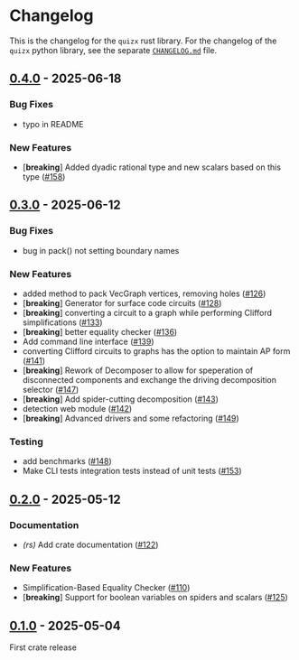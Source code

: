 # Changelog

This is the changelog for the `quizx` rust library.
For the changelog of the `quizx` python library, see the separate [`CHANGELOG.md`](https://github.com/zxcalc/quizx/blob/master/pybindings/CHANGELOG.md) file.


## [0.4.0](https://github.com/dfacoet/quizx/compare/quizx@v0.3.0...quizx@v0.4.0) - 2025-06-18

### Bug Fixes

- typo in README

### New Features

- [**breaking**] Added dyadic rational type and new scalars based on this type ([#158](https://github.com/dfacoet/quizx/pull/158))

## [0.3.0](https://github.com/zxcalc/quizx/compare/quizx@v0.2.0...quizx@v0.3.0) - 2025-06-12

### Bug Fixes

- bug in pack() not setting boundary names

### New Features

- added method to pack VecGraph vertices, removing holes ([#126](https://github.com/zxcalc/quizx/pull/126))
- [**breaking**] Generator for surface code circuits ([#128](https://github.com/zxcalc/quizx/pull/128))
- [**breaking**] converting a circuit to a graph while performing Clifford simplifications ([#133](https://github.com/zxcalc/quizx/pull/133))
- [**breaking**] better equality checker ([#136](https://github.com/zxcalc/quizx/pull/136))
- Add command line interface ([#139](https://github.com/zxcalc/quizx/pull/139))
- converting Clifford circuits to graphs has the option to maintain AP form ([#141](https://github.com/zxcalc/quizx/pull/141))
- [**breaking**] Rework of Decomposer to allow for speperation of disconnected components and exchange the driving decomposition selector ([#147](https://github.com/zxcalc/quizx/pull/147))
- [**breaking**] Add spider-cutting decomposition ([#143](https://github.com/zxcalc/quizx/pull/143))
- detection web module ([#142](https://github.com/zxcalc/quizx/pull/142))
- [**breaking**] Advanced drivers and some refactoring ([#149](https://github.com/zxcalc/quizx/pull/149))

### Testing

- add benchmarks ([#148](https://github.com/zxcalc/quizx/pull/148))
- Make CLI tests integration tests instead of unit tests ([#153](https://github.com/zxcalc/quizx/pull/153))

## [0.2.0](https://github.com/zxcalc/quizx/compare/quizx@v0.1.0...quizx@v0.2.0) - 2025-05-12

### Documentation

- *(rs)* Add crate documentation ([#122](https://github.com/zxcalc/quizx/pull/122))

### New Features

- Simplification-Based Equality Checker ([#110](https://github.com/zxcalc/quizx/pull/110))
- [**breaking**] Support for boolean variables on spiders and scalars ([#125](https://github.com/zxcalc/quizx/pull/125))

## [0.1.0](https://github.com/zxcalc/quizx/releases/tag/quizx@v0.1.0) - 2025-05-04

First crate release
